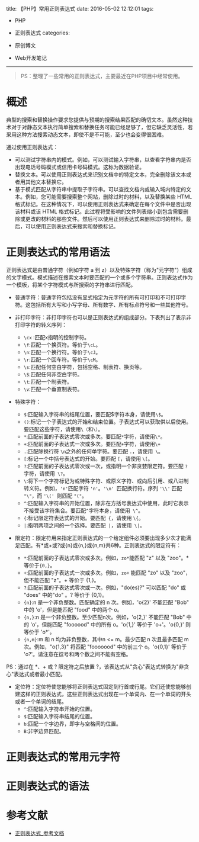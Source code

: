 title: 【PHP】常用正则表达式
date: 2016-05-02 12:12:01
tags:

 - PHP
 - 正则表达式
categories:

 - 原创博文
 - Web开发笔记
 
---


>PS：整理了一些常用的正则表达式，主要最近在PHP项目中经常使用。

<!--more-->


# 概述
典型的搜索和替换操作要求您提供与预期的搜索结果匹配的确切文本。虽然这种技术对于对静态文本执行简单搜索和替换任务可能已经足够了，但它缺乏灵活性，若采用这种方法搜索动态文本，即使不是不可能，至少也会变得很困难。

通过使用正则表达式：

 - 可以测试字符串内的模式。例如，可以测试输入字符串，以查看字符串内是否出现电话号码模式或信用卡号码模式。这称为数据验证。
 - 替换文本。可以使用正则表达式来识别文档中的特定文本，完全删除该文本或者用其他文本替换它。
 - 基于模式匹配从字符串中提取子字符串。可以查找文档内或输入域内特定的文本。例如，您可能需要搜索整个网站，删除过时的材料，以及替换某些 HTML 格式标记。在这种情况下，可以使用正则表达式来确定在每个文件中是否出现该材料或该 HTML 格式标记。此过程将受影响的文件列表缩小到包含需要删除或更改的材料的那些文件。然后可以使用正则表达式来删除过时的材料。最后，可以使用正则表达式来搜索和替换标记。

# 正则表达式的常用语法
正则表达式是由普通字符（例如字符 a 到 z）以及特殊字符（称为"元字符"）组成的文字模式。模式描述在搜索文本时要匹配的一个或多个字符串。正则表达式作为一个模板，将某个字符模式与所搜索的字符串进行匹配。

- 普通字符：普通字符包括没有显式指定为元字符的所有可打印和不可打印字符。这包括所有大写和小写字母、所有数字、所有标点符号和一些其他符号。


- 非打印字符：非打印字符也可以是正则表达式的组成部分。下表列出了表示非打印字符的转义序列：
	- `\cx` :匹配x指明的控制字符。
	- `\f`:匹配一个换页符。等价于`\cL`。
	- `\n`:匹配一个换行符。等价于`\cJ`。
	- `\r`:匹配一个回车符。等价于`\cM`。
	- `\s`:匹配任何空白字符，包括空格、制表符、换页等。
	- `\S`:匹配任何非空白字符。
	- `\t`:匹配一个制表符。
	- `\v`:匹配一个垂直制表符。

- 特殊字符：
	- `$`:匹配输入字符串的结尾位置，要匹配$字符本身，请使用`\$`。
	- `()`:标记一个子表达式的开始和结束位置。子表达式可以获取供以后使用。要匹配这些字符，请使用`\（`和`\）`。
	- `*`:匹配前面的子表达式零次或多次。要匹配`*`字符，请使用`\*`。
	- `+`:匹配前面的子表达式一次或多次。要匹配`+`字符，请使用`\+`
	- `.`:匹配除换行符 `\n`之外的任何单字符。要匹配 `.`，请使用` \`。
	- `[`:标记一个中括号表达式的开始。要匹配 `[`，请使用 `\[`。
	- `?`:匹配前面的子表达式零次或一次，或指明一个非贪婪限定符。要匹配 `? `字符，请使用` \?`。
	- `\`:将下一个字符标记为或特殊字符、或原义字符、或向后引用、或八进制转义符。例如，` 'n' `匹配字符 `'n'`。`'\n' `匹配换行符。序列 `'\\'` 匹配 `"\"`，而 `'\(' `则匹配 `"("`。
	- `^`:匹配输入字符串的开始位置，除非在方括号表达式中使用，此时它表示不接受该字符集合。要匹配` ^ `字符本身，请使用` \^`。
	- `{`:标记限定符表达式的开始。要匹配` {`，请使用 `\{`。
	- `|`:指明两项之间的一个选择。要匹配` |`，请使用` \|`。
- 限定符：限定符用来指定正则表达式的一个给定组件必须要出现多少次才能满足匹配。有*或+或?或{n}或{n,}或{n,m}共6种。正则表达式的限定符有：
	- `*`:匹配前面的子表达式零次或多次。例如，`zo*`能匹配 "z" 以及 "zoo"。* 等价于`{0,}`。
	- `+`:匹配前面的子表达式一次或多次。例如，`zo+` 能匹配 "zo" 以及 "zoo"，但不能匹配 "z"。+ 等价于 {1,}。
	- `?`:匹配前面的子表达式零次或一次。例如，"do(es)?" 可以匹配 "do" 或 "does" 中的"do" 。? 等价于 {0,1}。
	- `{n}`:n 是一个非负整数。匹配确定的 n 次。例如，'o{2}' 不能匹配 "Bob" 中的 'o'，但是能匹配 "food" 中的两个 o。
	- `{n,}`:n 是一个非负整数。至少匹配n次。例如，'o{2,}' 不能匹配 "Bob" 中的 'o'，但能匹配 "foooood" 中的所有 o。'o{1,}' 等价于 'o+'。'o{0,}' 则等价于 'o*'。
	- `{n,m}`:m 和 n 均为非负整数，其中n <= m。最少匹配 n 次且最多匹配 m 次。例如，"o{1,3}" 将匹配 "fooooood" 中的前三个 o。'o{0,1}' 等价于 'o?'。请注意在逗号和两个数之间不能有空格。


PS：通过在 *、+ 或 ? 限定符之后放置 ?，该表达式从"贪心"表达式转换为"非贪心"表达式或者最小匹配。

- 定位符：定位符使您能够将正则表达式固定到行首或行尾。它们还使您能够创建这样的正则表达式，这些正则表达式出现在一个单词内、在一个单词的开头或者一个单词的结尾。
  - `^`:匹配输入字符串开始的位置。
  - `$`:匹配输入字符串结尾的位置。
  - `b`:匹配一个字边界，即字与空格间的位置。
  - `B`:非字边界匹配。

# 正则表达式的常用元字符

# 正则表达式的语法

# 参考文献

- [正则表达式_参考文档](http://www.runoob.com/regexp/regexp-tutorial.html)
 

 
 

 
 
 
 
 
 
 
